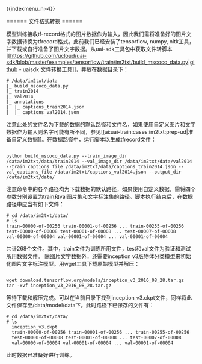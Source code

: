 {{indexmenu_n>4}}

====== 文件格式转换 ======

模型训练接收tf-record格式的图片数据作为输入，因此我们需将准备好的图片文字数据转换为tfrecord格式。此前我们已经安装了tensorflow, numpy, nltk工具，并下载或自行准备了图片文字数据。从uai-sdk工具包中获取文件转脚本[[https://github.com/ucloud/uai-sdk/blob/master/examples/tensorflow/train/im2txt/build_mscoco_data.py|github - uaisdk 文件转换工具]]，并放在数据目录下：

	
	# /data/im2txt/data
	|_ build_mscoco_data.py
	|_ train2014
	|_ val2014
	|_ annotations
	|  |_ captions_train2014.json
	|  |_ captions_val2014.json

注意此处的文件名为下载的数据的默认路径和文件名，如果使用自定义图片和文字数据作为输入则名字可能有所不同，参见[[ai:uai-train:cases:im2txt:prep-ud|准备自定义数据]]。在数据路径中，运行脚本以生成tfrecord文件：

<code>
python build_mscoco_data.py --train_image_dir /data/im2txt/data/train2014 --val_image_dir /data/im2txt/data/val2014 --train_captions_file /data/im2txt/data/captions_train2014.json --val_captions_file /data/im2txt/captions_val2014.json --output_dir /data/im2txt/data/
</code>

注意命令中的各个路径均为下载数据的默认路径，如果使用自定义数据，需将四个参数分别设置为train和val图片集和文字标注集的路径。脚本执行结束后，在数据路径中应当有如下文件：

    # cd /data/im2txt/data/
    # ls
    train-00000-of-00256 train-00001-of-00256 ... train-00255-of-00256
    test-00000-of-00008 test-00001-of-00008 ... test-00007-of-00008
    val-00000-of-00004 val-00001-of-00004 ... val-00001-of-00004
    
共计268个文件。其中，train文件为训练所用文件，test和val文件为验证和测试所用数据文件。 除图片文字数据外，还需要inception v3版物体分类模型来初始化图片文字标注模型。用wget工具下载原始模型并解压：

<code>
wget download.tensorflow.org/models/inception_v3_2016_08_28.tar.gz
tar -xvf inception_v3_2016_08_28.tar.gz
</code>

等待下载和解压完成。可以在当前目录下找到inception_v3.ckpt文件，同样将此文件保存至/data/model/data下。此时路径下已保存的文件有：

	# cd /data/im2txt/data/
	# ls
      inception_v3.ckpt
      train-00000-of-00256 train-00001-of-00256 ... train-00255-of-00256
      test-00000-of-00008 test-00001-of-00008 ... test-00007-of-00008
      val-00000-of-00004 val-00001-of-00004 ... val-00001-of-00004
      
此时数据已准备好进行训练。